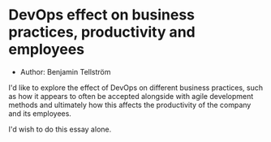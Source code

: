 # DevOps effect on business practices, productivity and employees

* Author: Benjamin Tellström


I'd like to explore the effect of DevOps on different business
practices, such as how it appears to often be accepted alongside with
agile development methods and ultimately how this affects the
productivity of the company and its employees.

I'd wish to do this essay alone.
